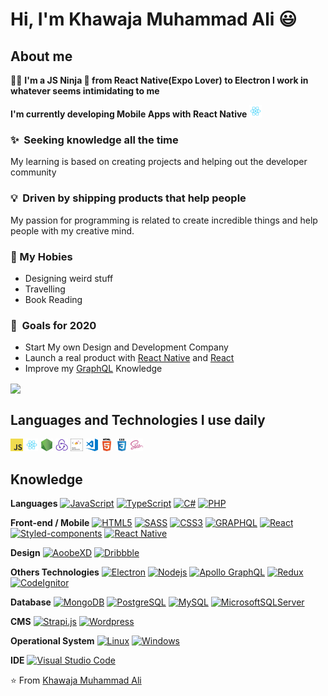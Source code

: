 # Hi, I'm Khawaja Muhammad Ali :smiley:

## About me

:man_technologist: <strong>I'm a JS Ninja :hocho: from React Native(Expo Lover) to Electron I work in whatever seems intimidating to me</strong>

<strong>I'm currently developing Mobile Apps with React Native</strong> <img height="20" src="https://raw.githubusercontent.com/github/explore/80688e429a7d4ef2fca1e82350fe8e3517d3494d/topics/react-native/react-native.png">

### ✨&nbsp; Seeking knowledge all the time  
My learning is based on creating projects and helping out the developer community 

### 💡&nbsp; Driven by shipping products that help people  
My passion for programming is related to create incredible things and help people with my creative mind.  

### :mountain_bicyclist: My Hobies  
- Designing weird stuff 
- Travelling 
- Book Reading 


### 🔭&nbsp; Goals for 2020 
- Start My own Design and Development Company 
- Launch a real product with [React Native](https://expo.io/) and [React](https://reactjs.org/)
- Improve my [GraphQL](https://graphql.org/) Knowledge 

<img align='center' src="https://github-readme-stats.vercel.app/api?username=KhawajaAli246&show_icons=true">

## Languages and Technologies I use daily

<code><img height="20" src="https://raw.githubusercontent.com/github/explore/80688e429a7d4ef2fca1e82350fe8e3517d3494d/topics/javascript/javascript.png"></code>
<code><img height="20" src="https://raw.githubusercontent.com/github/explore/80688e429a7d4ef2fca1e82350fe8e3517d3494d/topics/react/react.png"></code>
<code><img height="20" src="https://raw.githubusercontent.com/github/explore/80688e429a7d4ef2fca1e82350fe8e3517d3494d/topics/nodejs/nodejs.png"></code>
<code><img height="20" src="https://raw.githubusercontent.com/github/explore/80688e429a7d4ef2fca1e82350fe8e3517d3494d/topics/redux/redux.png"></code>
<code><img height="20" src="https://raw.githubusercontent.com/github/explore/80688e429a7d4ef2fca1e82350fe8e3517d3494d/topics/styled-components/styled-components.png"></code>
<code><img height="20" src="https://raw.githubusercontent.com/github/explore/80688e429a7d4ef2fca1e82350fe8e3517d3494d/topics/visual-studio-code/visual-studio-code.png"></code>
<code><img height="20" src="https://raw.githubusercontent.com/github/explore/80688e429a7d4ef2fca1e82350fe8e3517d3494d/topics/html/html.png"></code>
<code><img height="20" src="https://raw.githubusercontent.com/github/explore/80688e429a7d4ef2fca1e82350fe8e3517d3494d/topics/css/css.png"></code>
<code><img height="20" src="https://raw.githubusercontent.com/github/explore/80688e429a7d4ef2fca1e82350fe8e3517d3494d/topics/sass/sass.png"></code>

## Knowledge

**Languages**
[![JavaScript](https://img.shields.io/badge/-JavaScript-black?style=flat-square&logo=javascript&link=https://github.com/KhawajaAli246/)](https://github.com/KhawajaAli246/)
[![TypeScript](https://img.shields.io/badge/-TypeScript-007ACC?style=flat-square&logo=typescript&link=https://github.com/KhawajaAli246/)](https://github.com/KhawajaAli246/)
[![C#](https://img.shields.io/badge/-CSharp-00599C?style=flat-square&logo=c#&link=https://github.com/KhawajaAli246/)](https://github.com/KhawajaAli246/)
[![PHP](https://img.shields.io/badge/-Php-black?style=flat-square&logo=php&logoColor=white&link=https://github.com/KhawajaAli246/)](https://github.com/KhawajaAli246/)

**Front-end / Mobile**
[![HTML5](https://img.shields.io/badge/-HTML5-E34F26?style=flat-square&logo=html5&logoColor=white&link=https://github.com/KhawajaAli246/)](https://github.com/KhawajaAli246/)
[![SASS](https://img.shields.io/badge/-SASS-ed9ac2?style=flat-square&logo=sass)](https://github.com/KhawajaAli246/)
[![CSS3](https://img.shields.io/badge/-CSS3-1572B6?style=flat-square&logo=css3&link=https://github.com/KhawajaAli246/)](https://github.com/KhawajaAli246/)
[![GRAPHQL](https://img.shields.io/badge/-GraphQL-purple?style=flat-square&logo=graphql&link=https://github.com/KhawajaAli246/)](https://github.com/KhawajaAli246/)
[![React](https://img.shields.io/badge/-React-black?style=flat-square&logo=react&link=https://github.com/KhawajaAli246/)](https://github.com/KhawajaAli246/)
[![Styled-components](https://img.shields.io/badge/-Styled%20Components-pink?style=flat-square&logo=styled-components)](https://github.com/KhawajaAli246/)
[![React Native](https://img.shields.io/badge/-ReactNative-black?style=flat-square&logo=react)](https://github.com/KhawajaAli246/)

**Design**
[![AoobeXD](https://img.shields.io/badge/Adobe%20XD-Black?style=flat-square&logo=Adobe%20XD)](https://github.com/KhawajaAli246/)
[![Dribbble](https://img.shields.io/badge/-Dribbble-d3a0c2?style=flat-square&logo=Dribbble&link=https://github.com/KhawajaAli246/)](https://github.com/KhawajaAli246/)

**Others Technologies**
[![Electron](https://img.shields.io/badge/Electron-47848F?style=flat-square&logo=Electron&logoColor=white&link=https://github.com/KhawajaAli246/)](https://github.com/KhawajaAli246/)
[![Nodejs](https://img.shields.io/badge/-Nodejs-black?style=flat-square&logo=Node.js&link=https://github.com/KhawajaAli246/)](https://github.com/KhawajaAli246/)
[![Apollo GraphQL](https://img.shields.io/badge/-Apollo%20GraphQL-311C87?style=flat-square&logo=apollo-graphql&link=https://github.com/KhawajaAli246/)](https://github.com/KhawajaAli246/)
[![Redux](https://img.shields.io/badge/-Redux-764ABC?style=flat-square&logo=redux&link=https://github.com/KhawajaAli246/)](https://github.com/KhawajaAli246/)
[![CodeIgnitor](https://img.shields.io/badge/-CodeIgniter-EE4623?style=flat-square&logo=CodeIgniter&logoColor=white&link=https://github.com/KhawajaAli246/)](https://github.com/KhawajaAli246/)

**Database**
[![MongoDB](https://img.shields.io/badge/-MongoDB-black?style=flat-square&logo=mongodb&link=https://github.com/KhawajaAli246/)](https://github.com/KhawajaAli246/)
[![PostgreSQL](https://img.shields.io/badge/-PostgreSQL-336791?style=flat-square&logo=postgresql&link=https://github.com/KhawajaAli246/)](https://github.com/KhawajaAli246/)
[![MySQL](https://img.shields.io/badge/-MySQL-a0c4db?style=flat-square&logo=mysql&link=https://github.com/KhawajaAli246/)](https://github.com/KhawajaAli246/)
[![MicrosoftSQLServer](https://img.shields.io/badge/Microsoft%20SQL%20Server-CC2927?style=flat-square&logo=Microsoft%20SQL%20Server&logoColor=white&link=https://github.com/KhawajaAli246/)](https://github.com/KhawajaAli246/)

**CMS**
[![Strapi.js](https://img.shields.io/badge/-Strapi-2E7EEA?style=flat-square&logo=Strapi&logoColor=white&link=https://github.com/KhawajaAli246/)](https://github.com/KhawajaAli246/)
[![Wordpress](https://img.shields.io/badge/-Wordpress-21759B?style=flat-square&logo=Wordpress&link=https://github.com/KhawajaAli246/)](https://github.com/KhawajaAli246/)

**Operational System**
[![Linux](https://img.shields.io/badge/-Linux-333333?style=flat-square&logo=Linux&link=https://github.com/KhawajaAli246/)](https://github.com/KhawajaAli246/)
[![Windows](https://img.shields.io/badge/-Windows-0078D6?style=flat-square&logo=Windows&link=https://github.com/KhawajaAli246/)](https://github.com/KhawajaAli246/)

**IDE**
[![Visual Studio Code](https://img.shields.io/badge/-Visual%20Studio%20Code-007ACC?style=flat-square&logo=Visual%20Studio%20Code&link=https://github.com/KhawajaAli246/)](https://github.com/KhawajaAli246/)


⭐️ From [Khawaja Muhammad Ali](https://github.com/KhawajaAli246)
